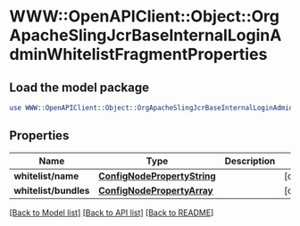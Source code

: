 # WWW::OpenAPIClient::Object::OrgApacheSlingJcrBaseInternalLoginAdminWhitelistFragmentProperties

## Load the model package
```perl
use WWW::OpenAPIClient::Object::OrgApacheSlingJcrBaseInternalLoginAdminWhitelistFragmentProperties;
```

## Properties
Name | Type | Description | Notes
------------ | ------------- | ------------- | -------------
**whitelist/name** | [**ConfigNodePropertyString**](ConfigNodePropertyString.md) |  | [optional] 
**whitelist/bundles** | [**ConfigNodePropertyArray**](ConfigNodePropertyArray.md) |  | [optional] 

[[Back to Model list]](../README.md#documentation-for-models) [[Back to API list]](../README.md#documentation-for-api-endpoints) [[Back to README]](../README.md)


